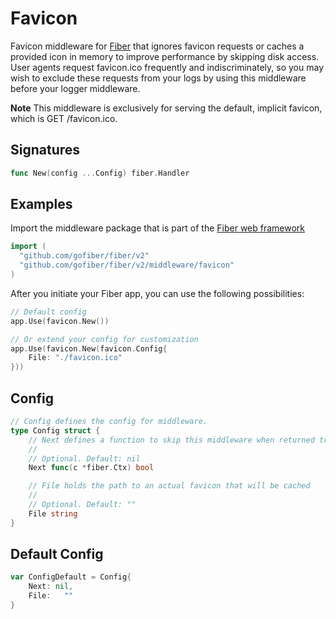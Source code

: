 # Favicon

Favicon middleware for [Fiber](https://github.com/gofiber/fiber) that ignores favicon requests or caches a provided icon in memory to improve performance by skipping disk access. User agents request favicon.ico frequently and indiscriminately, so you may wish to exclude these requests from your logs by using this middleware before your logger middleware.

**Note** This middleware is exclusively for serving the default, implicit favicon, which is GET /favicon.ico.

## Signatures

```go
func New(config ...Config) fiber.Handler
```

## Examples

Import the middleware package that is part of the [Fiber web framework](https://github.com/gofiber/fiber)

```go
import (
  "github.com/gofiber/fiber/v2"
  "github.com/gofiber/fiber/v2/middleware/favicon"
)
```

After you initiate your Fiber app, you can use the following possibilities:

```go
// Default config
app.Use(favicon.New())

// Or extend your config for customization
app.Use(favicon.New(favicon.Config{
	File: "./favicon.ico"
}))
```

## Config

```go
// Config defines the config for middleware.
type Config struct {
	// Next defines a function to skip this middleware when returned true.
	//
	// Optional. Default: nil
	Next func(c *fiber.Ctx) bool

	// File holds the path to an actual favicon that will be cached
	//
	// Optional. Default: ""
	File string
}
```

## Default Config

```go
var ConfigDefault = Config{
	Next: nil,
	File:	""
}
```

